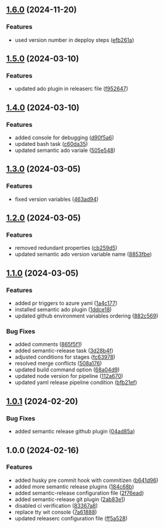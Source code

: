 ## [1.6.0](https://github.com/shashank-mishra-appdev/semantic-version/compare/v1.5.0...v1.6.0) (2024-11-20)


### Features

* used version number in depploy steps ([efb261a](https://github.com/shashank-mishra-appdev/semantic-version/commit/efb261a78e47f5ff0c2fe79da0054314f89360b9))

## [1.5.0](https://github.com/shashank-mishra-appdev/semantic-version/compare/v1.4.0...v1.5.0) (2024-03-10)


### Features

* updated ado plugin in releaserc file ([f952647](https://github.com/shashank-mishra-appdev/semantic-version/commit/f952647621755706868ee485418903e30da1af01))

## [1.4.0](https://github.com/shashank-mishra-appdev/semantic-version/compare/v1.3.0...v1.4.0) (2024-03-10)


### Features

* added console for debugging ([d90f5a6](https://github.com/shashank-mishra-appdev/semantic-version/commit/d90f5a643d111f7bbc98e7f96037d60043f7474a))
* updated bash task ([c60da35](https://github.com/shashank-mishra-appdev/semantic-version/commit/c60da35d6f7476e7efebbff896bb3ff38b619802))
* updated semantic ado variale ([505e548](https://github.com/shashank-mishra-appdev/semantic-version/commit/505e548acf0908782ddde6c539164cf1c53897c9))

## [1.3.0](https://github.com/shashank-mishra-appdev/semantic-version/compare/v1.2.0...v1.3.0) (2024-03-05)


### Features

* fixed version variables ([463ad94](https://github.com/shashank-mishra-appdev/semantic-version/commit/463ad94810f73491a78cc5a0f16ec90d76ae5b98))

## [1.2.0](https://github.com/shashank-mishra-appdev/semantic-version/compare/v1.1.0...v1.2.0) (2024-03-05)


### Features

* removed redundant properties ([cb259d5](https://github.com/shashank-mishra-appdev/semantic-version/commit/cb259d5abc3fc86f5f3b8c815d88cf5c356fad53))
* updated semantic ado version variable name ([8853fbe](https://github.com/shashank-mishra-appdev/semantic-version/commit/8853fbe96ab8e4765e087dfb182a854dcb21d3a4))

## [1.1.0](https://github.com/shashank-mishra-appdev/semantic-version/compare/v1.0.1...v1.1.0) (2024-03-05)


### Features

* added pr triggers to azure yaml ([1a4c177](https://github.com/shashank-mishra-appdev/semantic-version/commit/1a4c177dc37fb2081b23c3661bc9503f291a39a7))
* installed semantic ado plugin ([1ddce18](https://github.com/shashank-mishra-appdev/semantic-version/commit/1ddce18de870cc24b5350fb591cb728c78beba7b))
* updated github environment variables ordering ([882c569](https://github.com/shashank-mishra-appdev/semantic-version/commit/882c569acfd657f033944e512dde063dbb019b7d))


### Bug Fixes

* added comments ([865f5f1](https://github.com/shashank-mishra-appdev/semantic-version/commit/865f5f1a3ac662123823d2905434a9a418ad4abf))
* added semantic-release task ([3d28b4f](https://github.com/shashank-mishra-appdev/semantic-version/commit/3d28b4f3ea5a2f1157208adde893f03cbf79d317))
* adjusted conditions for stages ([fc63978](https://github.com/shashank-mishra-appdev/semantic-version/commit/fc63978cd5e195c1ed9bf03de5e5bf5b3a496ada))
* resolved merge conflicts ([508a176](https://github.com/shashank-mishra-appdev/semantic-version/commit/508a1768c56ea772da7bbcfd35da76c73aedf8f1))
* updated build command option ([68a04d9](https://github.com/shashank-mishra-appdev/semantic-version/commit/68a04d976e8e342b982e4f596d084c8fc4b0f423))
* updated node version for pipeline ([112a670](https://github.com/shashank-mishra-appdev/semantic-version/commit/112a67087d3b33bb60ad7d785dc6250fddf35c7a))
* updated yaml release pipeline condition ([bfb21ef](https://github.com/shashank-mishra-appdev/semantic-version/commit/bfb21ef66431a96aa35027d911794de942b18550))

## [1.0.1](https://github.com/shashank-mishra-appdev/semantic-version/compare/v1.0.0...v1.0.1) (2024-02-20)


### Bug Fixes

* added semantic release github plugin ([04ad85a](https://github.com/shashank-mishra-appdev/semantic-version/commit/04ad85a8a7ac013e14f0e7c426c205675b89e880))

## 1.0.0 (2024-02-16)


### Features

* added husky pre commit hook with commitizen ([b641d96](https://github.com/shashank-mishra-appdev/semantic-version/commit/b641d9632873012684c5ccf65b792221e4dd37a9))
* added more semantic release plugins ([184c68b](https://github.com/shashank-mishra-appdev/semantic-version/commit/184c68b2ddd5ad9e0380a7ecac7fa523976d66df))
* added semantic-release configuration file ([2f76ead](https://github.com/shashank-mishra-appdev/semantic-version/commit/2f76eadfb8201c8f453067d2a6426f9aebe0d13c))
* added semantic-release git plugin ([2ab83e1](https://github.com/shashank-mishra-appdev/semantic-version/commit/2ab83e1ff42ad335b468e2dd9ac3a87d5b50aaad))
* disabled ci verification ([83367a8](https://github.com/shashank-mishra-appdev/semantic-version/commit/83367a8ed4184e092bdba328876a5e959e10c295))
* replace tty wit console ([7a61888](https://github.com/shashank-mishra-appdev/semantic-version/commit/7a61888a2ef873eea69a9b6637a8420d75081fb4))
* updated releaserc configuration file ([ff5a528](https://github.com/shashank-mishra-appdev/semantic-version/commit/ff5a528c4df6134811b4a900ef294667ded8ab67))
